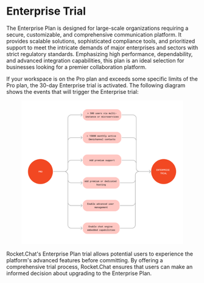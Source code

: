 # Enterprise Trial

The Enterprise Plan is designed for large-scale organizations requiring a secure, customizable, and comprehensive communication platform. It provides scalable solutions, sophisticated compliance tools, and prioritized support to meet the intricate demands of major enterprises and sectors with strict regulatory standards. Emphasizing high performance, dependability, and advanced integration capabilities, this plan is an ideal selection for businesses looking for a premier collaboration platform.

If your workspace is on the Pro plan and exceeds some specific limits of the Pro plan, the 30-day Enterprise trial is activated. The following diagram shows the events that will trigger the Enterprise trial:

<figure><img src="../../.gitbook/assets/compellingEvents-2.svg" alt=""><figcaption></figcaption></figure>

Rocket.Chat's Enterprise Plan trial allows potential users to experience the platform's advanced features before committing. By offering a comprehensive trial process, Rocket.Chat ensures that users can make an informed decision about upgrading to the Enterprise Plan.
